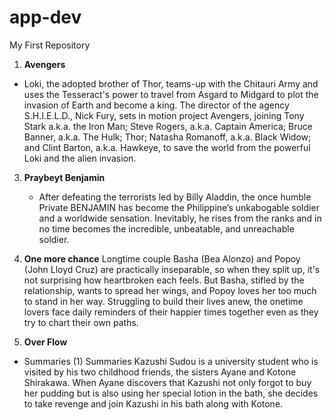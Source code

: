 # app-dev
My First Repository
1. **Avengers**
  - Loki, the adopted brother of Thor, teams-up with the Chitauri Army and uses the Tesseract's power to travel from Asgard to Midgard to plot the invasion of Earth and become a king. The director of the agency S.H.I.E.L.D., Nick Fury, sets in motion project Avengers, joining Tony Stark a.k.a. the Iron Man; Steve Rogers, a.k.a. Captain America; Bruce Banner, a.k.a. The Hulk; Thor; Natasha Romanoff, a.k.a. Black Widow; and Clint Barton, a.k.a. Hawkeye, to save the world from the powerful Loki and the alien invasion.
  
3. **Praybeyt Benjamin**
   - After defeating the terrorists led by Billy Aladdin, the once humble Private BENJAMIN has become the Philippine’s unkabogable soldier and a worldwide sensation. Inevitably, he rises from the ranks and in no time becomes the incredible, unbeatable, and unreachable soldier.
4. **One more chance**
   Longtime couple Basha (Bea Alonzo) and Popoy (John Lloyd Cruz) are practically inseparable, so when they split up, it's not surprising how heartbroken each feels. But Basha, stifled by the relationship, wants to spread her wings, and Popoy loves her too much to stand in her way. Struggling to build their lives anew, the onetime lovers face daily reminders of their happier times together even as they try to chart their own paths.
   
 5. **Over Flow**
 - Summaries (1) Summaries Kazushi Sudou is a university student who is visited by his two childhood friends, the sisters Ayane and Kotone Shirakawa. When Ayane discovers that Kazushi not only forgot to buy her pudding but is also using her special lotion in the bath, she decides to take revenge and join Kazushi in his bath along with Kotone.
